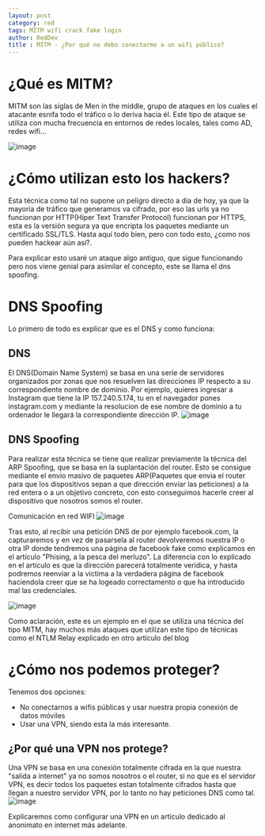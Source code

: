 ```yaml
---
layout: post
category: red
tags: MITM wifi crack fake login 
author: RedDev
title : MITM - ¿Por qué no debo conectarme a un wifi público?
---
```


# ¿Qué es MITM?
MITM son las siglas de Men in the middle, grupo de ataques en los cuales el atacante esnifa todo el tráfico o lo deriva hacia él.
Este tipo de ataque se utiliza con mucha frecuencia en entornos de redes locales, tales como AD, redes wifi...

![image](https://github.com/reycotallo98/reycotallo98.github.io/assets/93315382/3476fa1b-f6d2-44d1-80b5-2eeb2fc3597a)

# ¿Cómo utilizan esto los hackers?
Esta técnica como tal no supone un peligro directo a dia de hoy, ya que la mayoría de tráfico que generamos va cifrado,
por eso las urls ya no funcionan por HTTP(Hiper Text Transfer Protocol) funcionan por HTTPS, esta es la versión segura ya que encripta los paquetes mediante un certificado SSL/TLS. Hasta aquí todo bien, pero con todo esto, ¿como nos pueden hackear aún así?.

Para explicar esto usaré un ataque algo antiguo, que sigue funcionando pero nos viene genial para asimilar el concepto, este se llama el dns spoofing.

# DNS Spoofing
Lo primero de todo es explicar que es el DNS y como funciona:

## DNS
El DNS(Domain Name System) se basa en una seríe de servidores organizados por zonas que nos resuelven las direcciones IP respecto a su correspondiente nombre de dominio.
Por ejemplo, quieres ingresar a Instagram que tiene la IP 157.240.5.174, tu en el navegador pones instagram.com y mediante la resolucion de ese nombre de dominio a tu ordenador le llegará la correspondiente dirección IP.
![image](https://github.com/reycotallo98/reycotallo98.github.io/assets/93315382/129de909-f313-45d8-a2fc-5dbed49f03bf)

## DNS Spoofing
Para realizar esta técnica se tiene que realizar previamente la técnica del ARP Spoofing, que se basa en la suplantación del router.
Esto se consigue mediante el envio masivo de paquetes ARP(Paquetes que envia el router para que los dispositivos sepan a que dirección enviar las peticiones) a la red entera o a un objetivo concreto, con esto conseguimos hacerle creer al dispositivo que nosotros somos el router.

Comunicación en red WIFI
![image](https://github.com/reycotallo98/reycotallo98.github.io/assets/93315382/e3a80847-e6e5-4171-951f-f7d31f7c571c)

Tras esto, al recibir una petición DNS de por ejemplo facebook.com, la capturaremos y en vez de pasarsela al router devolveremos nuestra IP o otra IP donde tendremos una página de facebook fake como explicamos en el artículo "Phising, a la pesca del merluzo".
La diferencia con lo explicado en el artículo es que la dirección parecerá totalmente veridica, y hasta podremos reenviar a la victima a la verdadera página de facebook haciendola creer que se ha logeado correctamento o que ha introducido mal las credenciales.

![image](https://github.com/reycotallo98/reycotallo98.github.io/assets/93315382/a61394a1-467e-4fc1-a9da-82255a4708e8)

Como aclaración, este es un ejemplo en el que se utiliza una técnica del tipo MITM, hay muchos más ataques que utilizan este tipo de técnicas como el NTLM Relay explicado en otro artículo del blog

# ¿Cómo nos podemos proteger?
Tenemos dos opciones:
- No conectarnos a wifis públicas y usar nuestra propia conexión de datos móviles
- Usar una VPN, siendo esta la más interesante.

## ¿Por qué una VPN nos protege?
Una VPN se basa en una conexión totalmente cifrada en la que nuestra "salida a internet" ya no somos nosotros o el router, si no que es el servidor VPN, es decir todos los paquetes estan totalmente cifrados hasta que llegan a nuestro servidor VPN, por lo tanto no hay peticiones DNS como tal.
![image](https://github.com/reycotallo98/reycotallo98.github.io/assets/93315382/5e6a43ac-08ce-46ad-8e27-780eb68deae5)

Explicaremos como configurar una VPN en un artículo dedicado al anonimato en internet más adelante.
